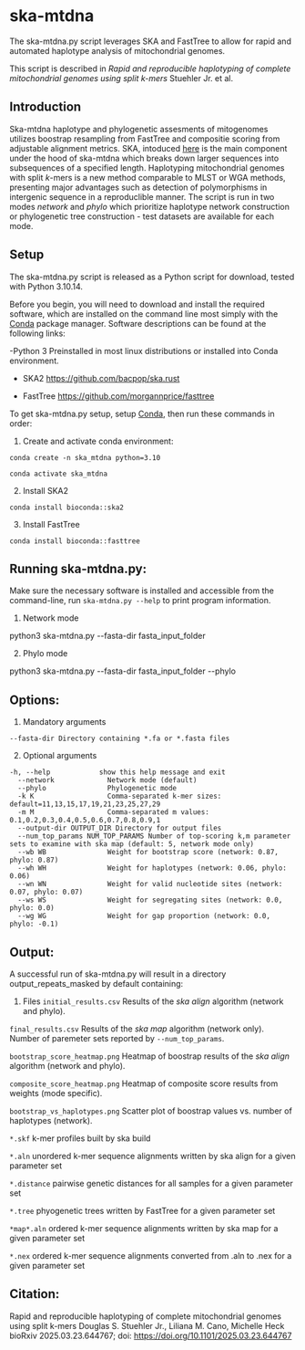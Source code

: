 # ska-mtdna

The ska-mtdna.py script leverages SKA and FastTree to allow for rapid and automated haplotype analysis of mitochondrial genomes. 


This script is described in *Rapid and reproducible haplotyping of complete mitochondrial genomes using split k-mers* Stuehler Jr. et al.



Introduction
------------------
Ska-mtdna haplotype and phylogenetic assesments of mitogenomes utilizes boostrap resampling from FastTree and compositie scoring from adjustable alignment metrics. 
SKA, intoduced [here](https://github.com/simonrharris/SKA) is the main component under the hood of ska-mtdna which breaks down larger sequences into subsequences of a specified length.
Haplotyping mitochondrial genomes with split *k*-mers is a new method comparable to MLST or WGA methods, presenting major advantages such as detection of polymorphisms in intergenic sequence in a reproduclible manner.
The script is run in two modes *network* and *phylo* which prioritize haplotype network construction or phylogenetic tree construction - test datasets are available for each mode.



Setup
------------------
The ska-mtdna.py script is released as a Python script for download, tested with Python 3.10.14.

Before you begin, you will need to download and install the required software, which are installed on the command line most simply with the [Conda](https://docs.conda.io/en/latest/) package manager.
Software descriptions can be found at the following links:

-Python 3 
Preinstalled in most linux distributions or installed into Conda environment.

- SKA2 
https://github.com/bacpop/ska.rust

- FastTree
https://github.com/morgannprice/fasttree

To get ska-mtdna.py setup, setup [Conda](https://docs.conda.io/en/latest/), then run these commands in order:

1. Create and activate conda environment:

`conda create -n ska_mtdna python=3.10`

`conda activate ska_mtdna`


2. Install SKA2

`conda install bioconda::ska2`


3. Install FastTree

`conda install bioconda::fasttree`



Running ska-mtdna.py:
------------------

Make sure the necessary software is installed and accessible from the command-line, run `ska-mtdna.py --help` to print program information.


1. Network mode

python3 ska-mtdna.py --fasta-dir fasta_input_folder

2. Phylo mode

python3 ska-mtdna.py --fasta-dir fasta_input_folder --phylo



Options:
------------------

1. Mandatory arguments

```
--fasta-dir Directory containing *.fa or *.fasta files
```

2. Optional arguments
```
-h, --help            show this help message and exit
  --network             Network mode (default)
  --phylo               Phylogenetic mode
  -k K                  Comma-separated k-mer sizes: default=11,13,15,17,19,21,23,25,27,29
  -m M                  Comma-separated m values: 0.1,0.2,0.3,0.4,0.5,0.6,0.7,0.8,0.9,1
  --output-dir OUTPUT_DIR Directory for output files
  --num_top_params NUM_TOP_PARAMS Number of top-scoring k,m parameter sets to examine with ska map (default: 5, network mode only)
  --wb WB               Weight for bootstrap score (network: 0.87, phylo: 0.87)
  --wh WH               Weight for haplotypes (network: 0.06, phylo: 0.06)
  --wn WN               Weight for valid nucleotide sites (network: 0.07, phylo: 0.07)
  --ws WS               Weight for segregating sites (network: 0.0, phylo: 0.0)
  --wg WG               Weight for gap proportion (network: 0.0, phylo: -0.1)
```

Output:
------------------

A successful run of ska-mtdna.py will result in a directory output_repeats_masked by default containing:

1. Files
`initial_results.csv`  Results of the *ska align* algorithm (network and phylo).

`final_results.csv`  Results of the *ska map* algorithm (network only). Number of paremeter sets reported by `--num_top_params`.

`bootstrap_score_heatmap.png`  Heatmap of boostrap results of the *ska align* algorithm (network and phylo).

`composite_score_heatmap.png`  Heatmap of composite score results from weights (mode specific).

`bootstrap_vs_haplotypes.png`  Scatter plot of boostrap values vs. number of haplotypes (network).

`*.skf` k-mer profiles built by ska build

`*.aln` unordered k-mer sequence alignments written by ska align for a given parameter set 

`*.distance` pairwise genetic distances for all samples for a given parameter set 

`*.tree` phyogenetic trees written by FastTree for a given parameter set 

`*map*.aln` ordered k-mer sequence alignments written by ska map for a given parameter set

`*.nex` ordered k-mer sequence alignments converted from .aln to .nex for a given parameter set



Citation:
------------------

Rapid and reproducible haplotyping of complete mitochondrial genomes using split k-mers
Douglas S. Stuehler Jr., Liliana M. Cano, Michelle Heck
bioRxiv 2025.03.23.644767; doi: https://doi.org/10.1101/2025.03.23.644767


